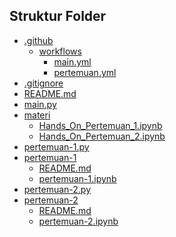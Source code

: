 ## Struktur Folder

<!--START:structure-->
- [.github](/.github)
  - [workflows](/.github/workflows)
    - [main.yml](/.github/workflows/main.yml)
    - [pertemuan.yml](/.github/workflows/pertemuan.yml)
- [.gitignore](/.gitignore)
- [README.md](/README.md)
- [main.py](/main.py)
- [materi](/materi)
  - [Hands_On_Pertemuan_1.ipynb](/materi/Hands_On_Pertemuan_1.ipynb)
  - [Hands_On_Pertemuan_2.ipynb](/materi/Hands_On_Pertemuan_2.ipynb)
- [pertemuan-1.py](/pertemuan-1.py)
- [pertemuan-1](/pertemuan-1)
  - [README.md](/pertemuan-1/README.md)
  - [pertemuan-1.ipynb](/pertemuan-1/pertemuan-1.ipynb)
- [pertemuan-2.py](/pertemuan-2.py)
- [pertemuan-2](/pertemuan-2)
  - [README.md](/pertemuan-2/README.md)
  - [pertemuan-2.ipynb](/pertemuan-2/pertemuan-2.ipynb)

<!--END:structure-->